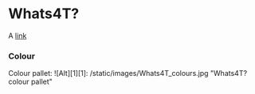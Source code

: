 # Whats4T?
	
A [link](documentation/Whats4T.pdf "Whats4T Balsamiq Wireframes")

### Colour

Colour pallet:
![Alt][1][1]: /static/images/Whats4T_colours.jpg "Whats4T? colour pallet"
